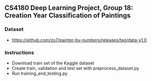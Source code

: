 ## CS4180 Deep Learning Project, Group 18: Creation Year Classification of Paintings

### Dataset
- https://github.com/zo7/painter-by-numbers/releases/tag/data-v1.0

### Instructions
- Download train set of the Kaggle dataset
- Create train, validation and test set with preprocess_dataset.py
- Run training_and_testing.py